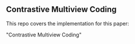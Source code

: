 ## Contrastive Multiview Coding

This repo covers the implementation for this paper:

"Contrastive Multiview Coding"